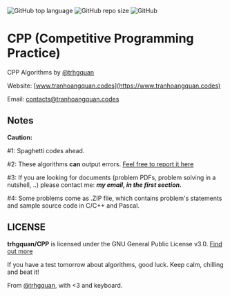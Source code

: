 ![GitHub top language](https://img.shields.io/github/languages/top/trhgquan/CPP?style=flat-square)
![GitHub repo size](https://img.shields.io/github/repo-size/trhgquan/CPP?style=flat-square)
![GitHub](https://img.shields.io/github/license/trhgquan/CPP?style=flat-square)

# CPP (Competitive Programming Practice)
CPP Algorithms by [@trhgquan](https://github.com/trhgquan)

Website: [www.tranhoangquan.codes](https://www.tranhoangquan.codes)

Email: contacts@tranhoangquan.codes

## Notes
**Caution:**

\#1: Spaghetti codes ahead.

\#2: These algorithms __can__ output errors. [Feel free to report it here](https://github.com/trhgquan/CPP/issues)

\#3: If you are looking for documents (problem PDFs, problem solving in a nutshell, ..) please contact me: __*my email, in the first section.*__

\#4: Some problems come as .ZIP file, which contains problem's statements and sample source code in C/C++ and Pascal.

## LICENSE
__trhgquan/CPP__ is licensed under the GNU General Public License v3.0.
[Find out more](https://github.com/trhgquan/CPP/blob/master/LICENSE)

If you have a test tomorrow about algorithms, good luck. Keep calm, chilling and beat it!

From [@trhgquan](https://github.com/trhgquan), with <3 and keyboard.
